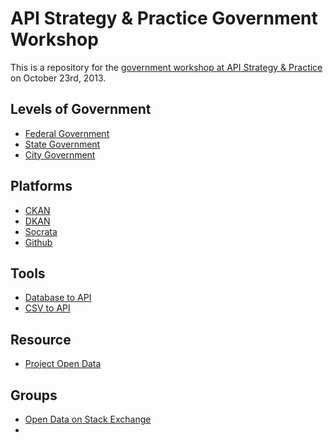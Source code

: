 API Strategy & Practice Government Workshop
=====================

This is a repository for the [government workshop at API Strategy &amp; Practice](http://www.apistrategyconference.com/2013SF/workshops.php) on October 23rd, 2013.

## Levels of Government
* [Federal Government](federal-government.md)
* [State Government](state-government.md)
* [City Government](city-government.md)

## Platforms
* [CKAN](http://ckan.org)
* [DKAN](https://drupal.org/project/dkan)
* [Socrata](platforms/socrata.md)
* [Github](platforms/github.md)

## Tools
* [Database to API](https://github.com/project-open-data/db-to-api)
* [CSV to API](https://github.com/project-open-data/csv-to-api)

## Resource
* [Project Open Data](http://project-open-data.github.io/)

## Groups
* [Open Data on Stack Exchange](http://opendata.stackexchange.com/)
* 
